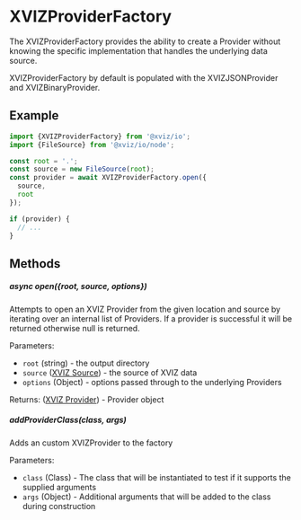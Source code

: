 # XVIZProviderFactory

The XVIZProviderFactory provides the ability to create a Provider without knowing the specific
implementation that handles the underlying data source.

XVIZProviderFactory by default is populated with the XVIZJSONProvider and XVIZBinaryProvider.

## Example

```js
import {XVIZProviderFactory} from '@xviz/io';
import {FileSource} from '@xviz/io/node';

const root = '.';
const source = new FileSource(root);
const provider = await XVIZProviderFactory.open({
  source,
  root
});

if (provider) {
  // ...
}
```

## Methods

##### async open({root, source, options})

Attempts to open an XVIZ Provider from the given location and source by iterating over an internal
list of Providers. If a provider is successful it will be returned otherwise null is returned.

Parameters:

- `root` (string) - the output directory
- `source` ([XVIZ Source](/docs/api-reference/io/overview-source-sink.md)) - the source of XVIZ data
- `options` (Object) - options passed through to the underlying Providers

Returns: ([XVIZ Provider](/docs/api-reference/io/overview-provider.md)) - Provider object

##### addProviderClass(class, args)

Adds an custom XVIZProvider to the factory

Parameters:

- `class` (Class) - The class that will be instantiated to test if it supports the supplied
  arguments
- `args` (Object) - Additional arguments that will be added to the class during construction
